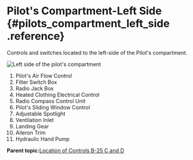 # Pilot's Compartment-Left Side {#pilots_compartment_left_side .reference}

Controls and switches located to the left-side of the Pilot's compartment.

![Left side of the pilot's compartment](../images/pilots_compartment-left-side.png "Pilot's compartment, left side")

1.  Pilot's Air Flow Control
2.  Filter Switch Box
3.  Radio Jack Box
4.  Heated Clothing Electrical Control
5.  Radio Compass Control Unit
6.  Pilot's Sliding Window Control
7.  Adjustable Spotlight
8.  Ventilation Inlet
9.  Landing Gear
10. Aileron Trim
11. Hydraulic Hand Pump

**Parent topic:**[Location of Controls B-25 C and D](../topics/location_of_controls_b_25_c_and_d.md)

